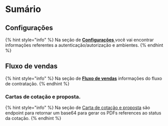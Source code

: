 # Sumário

## Configurações

{% hint style="info" %}
Na seção de [**Configurações**](configuracoes.md)[ ](https://ffdesenvolvedores.gitbook.io/documentacao-interna/configuracoes)você vai encontrar informações referentes a autenticação/autorização e ambientes.
{% endhint %}



## Fluxo de vendas

{% hint style="info" %}
Na seção de [**Fluxo de vendas**](fluxo-de-vendas/) informações do fluxo de contratação.
{% endhint %}



### Cartas de cotação e proposta.

{% hint style="info" %}
Na seção de [Carta de cotação e proposta](carta-de-cotacao-e-proposta.md) são endpoint para retornar um base64 para gerar os PDFs references ao status da cotação.
{% endhint %}

